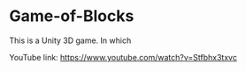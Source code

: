 # Game-of-Blocks
This is a Unity 3D game. In which

YouTube link: https://www.youtube.com/watch?v=Stfbhx3txvc

